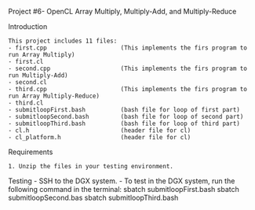 Project #6- OpenCL Array Multiply, Multiply-Add, and Multiply-Reduce

Introduction

    This project includes 11 files:
    - first.cpp         			(This implements the firs program to run Array Multiply)
	- first.cl						
	- second.cpp					(This implements the firs program to run Multiply-Add)
	- second.cl
	- third.cpp						(This implements the firs program to run Array Multiply-Reduce)
	- third.cl
	- submitloopFirst.bash			(bash file for loop of first part)
	- submitloopSecond.bash			(bash file for loop of second part)
	- submitloopThird.bash			(bash file for loop of third part)
	- cl.h							(header file for cl)
	- cl_platform.h					(header file for cl)

Requirements

    1. Unzip the files in your testing environment.

Testing
	- SSH to the DGX system.
	- To test in the DGX system, run the following command in the terminal: 
	sbatch submitloopFirst.bash	
	sbatch submitloopSecond.bas
	sbatch submitloopThird.bash	



